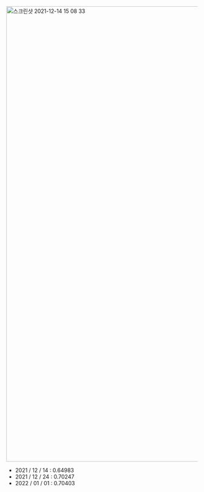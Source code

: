 <img width="1195" alt="스크린샷 2021-12-14 15 08 33" src="https://user-images.githubusercontent.com/49870977/145942723-a945f067-ff15-4315-8be0-21d560c7a704.png">

- 2021 / 12 / 14 : 0.64983
- 2021 / 12 / 24 : 0.70247
- 2022 / 01 / 01 : 0.70403
